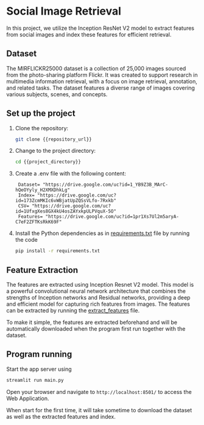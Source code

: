 # Social Image Retrieval
In this project, we utilize the Inception ResNet V2 model to extract features from social images and index these features for efficient retrieval. 

## Dataset
The MIRFLICKR25000 dataset is a collection of 25,000 images sourced from the photo-sharing platform Flickr. It was created to support research in multimedia information retrieval, with a focus on image retrieval, annotation, and related tasks. The dataset features a diverse range of images covering various subjects, scenes, and concepts.

## Set up the project
1. Clone the repository:

   ```bash
   git clone {{repository_url}}
   ```

2. Change to the project directory:

   ```bash
   cd {{project_directory}}
   ```

3. Create a .env file with the following content:

   ```
    Dataset= "https://drive.google.com/uc?id=1_YB9Z3B_MArC-hQeOYyly_H2XMXDhkLg"
    Index= "https://drive.google.com/uc?id=173ZcmMKIc6vWBjatUpZQSsVLfo-7Rxkb"
    CSV= "https://drive.google.com/uc?id=1UfxgXes8GX4kU4osZAYxkpULPVquX-5O"
    Features= "https://drive.google.com/uc?id=1pr1Xs7Ul2m5aryA-C7eF2ZFTKsRkK69F"
   ```

4. Install the Python dependencies as in [requirements.txt](requirements.txt) file by running the code
    ```bash
    pip install -r requirements.txt
    ```

## Feature Extraction
The features are extracted using Inception Resnet V2 model. This model is a powerful convolutional neural network architecture that combines the strengths of Inception networks and Residual networks, providing a deep and efficient model for capturing rich features from images. The features can be extracted by running the [extract_features](extract_features.py) file. 

To make it simple, the features are extracted beforehand and will be automatically downloaded when the program first run together with the dataset.

## Program running
Start the app server using
```bash
streamlit run main.py
```
Open your browser and navigate to `http://localhost:8501/` to access the Web Application.

When start for the first time, it will take sometime to download the dataset as well as the extracted features and index.
